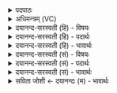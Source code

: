 <details><summary>पदपाठः</summary>

नमः॑। वः॒। पि॒त॒रः॒। रसा॑य। नमः॑। वः॒। पि॒त॒रः॒। शोषा॑यः नमः॑। वः॒। पि॒त॒रः॒। जी॒वाय॑। नमः॑। वः॒। पि॒त॒रः॒। स्व॒धायै॑। नमः॑। वः॒। पि॒त॒रः॒। घो॒राय॑। नमः॑। वः॒। पि॒त॒रः॒। म॒न्यवे॑। नमः॑। वः॒। पि॒त॒रः॒। पि॒त॒रः॑। नमः॑। वः॒। गृ॒हान्। नः॒। पि॒त॒रः॒। द॒त्त॒। स॒तः। वः॒। पि॒त॒रः॒। दे॒ष्म॒। ए॒तत्। वः॒। पि॒त॒रः॒। वासः॑। ३२।
</details>

<details><summary>अधिमन्त्रम् (VC)</summary>

- पितरो देवताः
- वामदेव ऋषिः
- ब्राह्मी बृहती, स्वराड् बृहती
- मध्यमः
</details>

<details><summary>दयानन्द-सरस्वती (हि) - विषयः</summary>

अब पितृयज्ञ किस प्रकार से और किस प्रयोजन के लिये किया जाता है, इस विषय का उपदेश अगले मन्त्र में किया है ॥
</details>

<details><summary>दयानन्द-सरस्वती (हि) - पदार्थः</summary>

पदार्थान्वयभाषाः -  हे (पितरः) विद्या के आनन्द को देनेवाले विद्वान् लोगो ! (रसाय) विज्ञानरूपी आनन्द की प्राप्ति के लिये (वः) तुम को हमारा (नमः) नमस्कार हो। हे (पितरः) दुःख का विनाश और रक्षा करनेवाले विद्वानो ! (शोषाय) दुःख और शत्रुओं की निवृत्ति के लिये (वः) तुम को हमारा (नमः) नमस्कार हो। हे (पितरः) धर्मयुक्त जीविका के विज्ञान करानेवाले विद्वानो ! (जीवाय) जिससे प्राण का स्थिर धारण होता है, उस जीविका के लिये (वः) तुम को हमारा (नमः) शील-धारण विदित हो। हे (पितरः) विद्या, अन्न आदि भोगों की शिक्षा करने हारे विद्वानो ! (स्वधायै) अन्न, पृथिवी, राज्य और न्याय के प्रकाश के लिये (वः) तुम को हमारा (नमः) नम्रीभाव विदित हो। हे (पितरः) पाप और आपत्काल के निवारक विद्वान् लोगो ! (घोराय) दुःखसमूह की निवृत्ति के लिये (वः) तुम को हमारा (नमः) क्रोध का छोड़ना विदित हो। हे (पितरः) श्रेष्ठों के पालन करने हारे विद्वानो ! (मन्यवे) दुष्टाचरण करनेवाले दुष्ट जीवों में क्रोध करने के लिये (वः) तुम को हमारा (नमः) सत्कार विदित हो। हे (पितरः) ज्ञानी विद्वानो ! (वः) तुम को विद्या के लिये (नमः) हमारी विज्ञान ग्रहण करने की इच्छा विदित हो। हे (पितरः) प्रीति के साथ रक्षा करनेवाले विद्वानो ! (वः) तुम्हारे सत्कार होने के लिये हमारा (नमः) सत्कार करना तुम को विदित हो। आप लोग हमारे (गृहान्) घरों में नित्य आओ और आके रहो। हे (पितरः) विद्या देनेवाले विद्वानो ! (नः) हमारे लिये शिक्षा और विद्या नित्य (दत्त) देते रहो। हे पिता-माता आदि विद्वान् पुरुषो ! हम लोग (वः) तुम्हारे लिये जो-जो (सतः) विद्यमान पदार्थ हैं, वे नित्य (देष्म) देवें। हे (पितरः) सेवा करने योग्य पितृ लोगो ! हमारे दिये इन (वासः) वस्त्रादि को ग्रहण कीजिये ॥३२॥
</details>

<details><summary>दयानन्द-सरस्वती (हि) - भावार्थः</summary>

भावार्थभाषाः -  इस मन्त्र में अनेक बार (नमः) यह पद अनेक शुभगुण और सत्कार प्रकाश करने के लिये धरा है। जैसे वसन्त, ग्रीष्म, शरद्, हेमन्त और शिशिर ये छः ऋतु रस, शोष जीव, अन्न, कठिनता और क्रोध के उत्पन्न करनेवाले होते हैं, वैसे ही पितर भी अनेक विद्याओं के उपदेश से मनुष्यों को निरन्तर सुख देते हैं। इस से मनुष्यों को चाहिये कि उक्त पितरों को उत्तम-उत्तम पदार्थों से सन्तुष्ट करके उनसे विद्या के उपदेश का निरन्तर ग्रहण करें ॥३२॥
</details>

<details><summary>दयानन्द-सरस्वती (सं) - विषयः</summary>

अथ कथं किमर्थोऽयं पितृयज्ञः क्रियत इत्युपदिश्यते ॥
</details>

<details><summary>दयानन्द-सरस्वती (सं) - पदार्थः</summary>

पदार्थान्वयभाषाः -  हे पितरो रसाय वो युष्मभ्यं नमोस्तु। हे पितरः शोषाय वो नमोस्तु। हे पितरो जीवाय वो नमोस्तु। हे पितरः स्वधायै वो नमोस्तु। हे पितरो घोराय वो नमोस्तु। हे पितरो मन्यवे वो नमोस्तु। हे पितरो विद्यायै वो नमोस्तु। हे पितरः सत्काराय वो नमस्तु। यूयमस्माकं गृहाणि नित्यमागच्छत। आगत्य च शिक्षाविद्ये नित्यं दत्त। हे पितरो वयं वो युष्मभ्यं सतः पदार्थान् नित्यं देष्म। पितरो यूयमस्माभिरेतद्दत्तं वासो वस्त्रादिकं स्वीकुरुत ॥३२॥
</details>

<details><summary>दयानन्द-सरस्वती (सं) - भावार्थः</summary>

भावार्थभाषाः -  अत्रानेके नमः शब्दा अनेकशुभगुणसत्कारद्योतनार्था। यथा वसन्तग्रीष्मवर्षाशरद्धेमन्तशिशिराः षडृतवो रसशोषजीवान्नघनत्वमन्यूत्पादका भवन्ति, तथैव ये पितरोऽनेकविद्योपदेशैर्मनुष्यान् सततं प्रीणयन्ति तानुत्तमैः पदार्थैः सत्कृत्य तेभ्यः सततं विद्योपदेशा ग्राह्याः ॥३२॥
</details>

<details><summary>सविता जोशी ← दयानन्दः (म) - भावार्थः</summary>

भावार्थभाषाः -  या मंत्रात अनेकदा (नमः) हे पद चांगले गुण व आदर व्यक्त करण्यासाठी आलेले आहे, जसे वसंत, ग्रीष्म, वर्षा, शरद, हेमंत व शिशिर हे सहा ऋतू रस, शोष, चैतन्य, अन्न, काठिण्य, क्रोध उत्पन्न करणारे असतात. तसेच पितरही माणसांना अनेक प्रकारच्या विद्यांचा उपदेश करून निरंतर सुख देतात. त्यासाठी माणसांनी पितरांना उत्तम पदार्थ देऊन संतुष्ट करावे व त्यांच्याकडून विद्या ग्रहण करावी.
</details>
